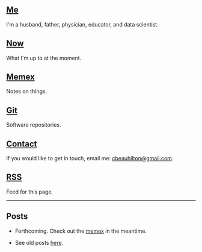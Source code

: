 ## [Me](/about.html)
I'm a husband, father, physician, educator, and data scientist.

## [Now](/now.html)
What I'm up to at the moment.

## [Memex](https://memex.beauhilton.com)
Notes on things.

## [Git](https://git.beauhilton.com)
Software repositories.

## [Contact](/contact.html)
If you would like to get in touch,
email me:
cbeauhilton@gmail.com.

## [RSS](/rss.xml)
Feed for this page.

- - -

## Posts

* Forthcoming. Check out the [memex](https://memex.beauhilton.com) in the meantime.
- See old posts [here](https://cbeauhilton.github.io).

